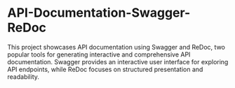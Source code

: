 # API-Documentation-Swagger-ReDoc
This project showcases API documentation using Swagger and ReDoc, two popular tools for generating interactive and comprehensive API documentation. Swagger provides an interactive user interface for exploring API endpoints, while ReDoc focuses on structured presentation and readability. 
